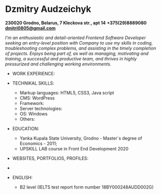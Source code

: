 # Dzmitry Audzeichyk #

**230020 Grodno, Belarus, 7 Kleckova str., apt 14**
**+375(29)8889080**
**dmitri0805@gmail.com**

_I'm an enthusiastic and detail-oriented Frontend Software Developer seeking an entry-level position with Company to use my skills in coding, troubleshooting complex problems, and assisting in the timely completion of projects. Enjoys being part of, as well as managing, motivating and training, a successful and productive team, and thrives in highly pressurized and challenging working environments._

* WORK EXPERIENCE:

* TECHNIKAL SKILLS:
  * Markup languages: HTML5, CSS3, Java script
  * CMS: WordPress
  * Framework:
  * Server technologies:
  * OS: Windows
  * Others:

* EDUCATION:  
  * Yanka Kupala State University, Grodno - Master`s degree of Economics - 2011;
  * UPSKILL LAB course in Front End Development 2020

* WEBSITES, PORTFOLIOS, PROFILES:
* 
* ENGLISH:
  *  B2 level (IELTS test report form number 18BY000248AUDD002G) 
